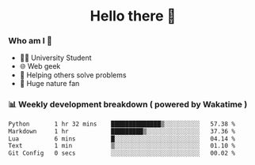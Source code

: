 <h1 align="center">Hello there 👋</h1>

<h3>Who am I 🤔</h3>

- 👨‍🎓 University Student
- 🌐 Web geek
- 🤝 Helping others solve problems
- 🌲 Huge nature fan

<h3>📊 Weekly development breakdown ( powered by Wakatime )</h3>

<!--START_SECTION:waka-->

```txt
Python       1 hr 32 mins    ██████████████▒░░░░░░░░░░   57.38 %
Markdown     1 hr            █████████▒░░░░░░░░░░░░░░░   37.36 %
Lua          6 mins          █░░░░░░░░░░░░░░░░░░░░░░░░   04.14 %
Text         1 min           ▒░░░░░░░░░░░░░░░░░░░░░░░░   01.10 %
Git Config   0 secs          ░░░░░░░░░░░░░░░░░░░░░░░░░   00.02 %
```

<!--END_SECTION:waka-->
